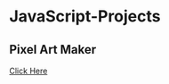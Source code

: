# JavaScript-Projects
## Pixel Art Maker
[Click Here](https://replit.com/@marwokgure/Pixel-Art-Maker#)
